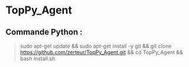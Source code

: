 # TopPy_Agent

<h2>Commande Python :</h2> 

> sudo apt-get update && sudo apt-get install -y git && git clone https://github.com/zerteur/TopPy_Agent.git && cd TopPy_Agent && bash install.sh
